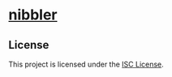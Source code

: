 # [nibbler](https://projects.intra.42.fr/42cursus-nibbler/maldavid)

## License

This project is licensed under the [ISC License](./LICENSE).
